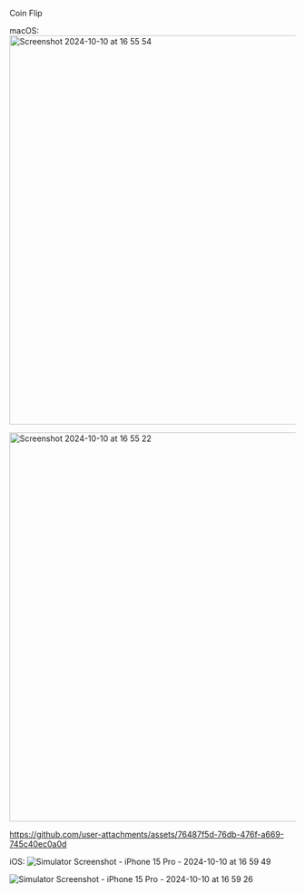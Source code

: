 Coin Flip

macOS:
<img width="686" alt="Screenshot 2024-10-10 at 16 55 54" src="https://github.com/user-attachments/assets/0804477c-62a8-4791-9fb3-46ae32cfd327">

<img width="686" alt="Screenshot 2024-10-10 at 16 55 22" src="https://github.com/user-attachments/assets/5c2cb505-ac63-4f4b-bee6-8f4452bbfc8f">

https://github.com/user-attachments/assets/76487f5d-76db-476f-a669-745c40ec0a0d

iOS:
![Simulator Screenshot - iPhone 15 Pro - 2024-10-10 at 16 59 49](https://github.com/user-attachments/assets/44ffa4c1-4a5c-44f3-b9e3-a68d172550ed)

![Simulator Screenshot - iPhone 15 Pro - 2024-10-10 at 16 59 26](https://github.com/user-attachments/assets/6447681c-d49b-40bc-8854-1fecb0b0a2b9)
